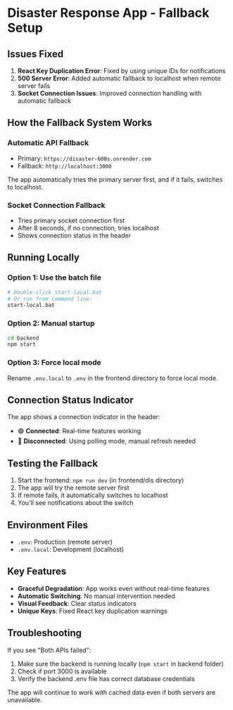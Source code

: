 # Disaster Response App - Fallback Setup

## Issues Fixed

1. **React Key Duplication Error**: Fixed by using unique IDs for notifications
2. **500 Server Error**: Added automatic fallback to localhost when remote server fails
3. **Socket Connection Issues**: Improved connection handling with automatic fallback

## How the Fallback System Works

### Automatic API Fallback
- Primary: `https://disaster-600s.onrender.com`
- Fallback: `http://localhost:3000`

The app automatically tries the primary server first, and if it fails, switches to localhost.

### Socket Connection Fallback
- Tries primary socket connection first
- After 8 seconds, if no connection, tries localhost
- Shows connection status in the header

## Running Locally

### Option 1: Use the batch file
```bash
# Double-click start-local.bat
# Or run from command line:
start-local.bat
```

### Option 2: Manual startup
```bash
cd backend
npm start
```

### Option 3: Force local mode
Rename `.env.local` to `.env` in the frontend directory to force local mode.

## Connection Status Indicator

The app shows a connection indicator in the header:
- 🟢 **Connected**: Real-time features working
- 🔴 **Disconnected**: Using polling mode, manual refresh needed

## Testing the Fallback

1. Start the frontend: `npm run dev` (in frontend/dis directory)
2. The app will try the remote server first
3. If remote fails, it automatically switches to localhost
4. You'll see notifications about the switch

## Environment Files

- `.env`: Production (remote server)
- `.env.local`: Development (localhost)

## Key Features

- **Graceful Degradation**: App works even without real-time features
- **Automatic Switching**: No manual intervention needed
- **Visual Feedback**: Clear status indicators
- **Unique Keys**: Fixed React key duplication warnings

## Troubleshooting

If you see "Both APIs failed":
1. Make sure the backend is running locally (`npm start` in backend folder)
2. Check if port 3000 is available
3. Verify the backend .env file has correct database credentials

The app will continue to work with cached data even if both servers are unavailable.
